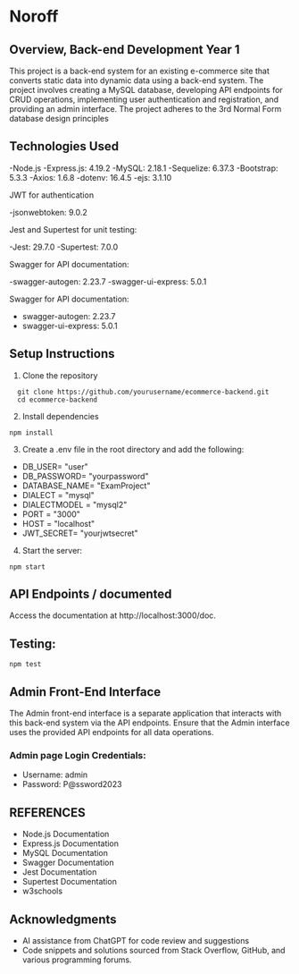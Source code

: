 # Noroff

## Overview, Back-end Development Year 1

This project is a back-end system for an existing e-commerce site that converts static data into dynamic data using a back-end system. The project involves creating a MySQL database, developing API endpoints for CRUD operations, implementing user authentication and registration, and providing an admin interface. The project adheres to the 3rd Normal Form database design principles

## Technologies Used

-Node.js
-Express.js: 4.19.2
-MySQL: 2.18.1
-Sequelize: 6.37.3
-Bootstrap: 5.3.3
-Axios: 1.6.8
-dotenv: 16.4.5
-ejs: 3.1.10

JWT for authentication

-jsonwebtoken: 9.0.2

Jest and Supertest for unit testing:

-Jest: 29.7.0
-Supertest: 7.0.0

Swagger for API documentation:

-swagger-autogen: 2.23.7
-swagger-ui-express: 5.0.1

Swagger for API documentation:

- swagger-autogen: 2.23.7
- swagger-ui-express: 5.0.1

## Setup Instructions

1. Clone the repository

```
  git clone https://github.com/yourusername/ecommerce-backend.git
  cd ecommerce-backend
```

2. Install dependencies

```
npm install
```

3. Create a .env file in the root directory and add the following:

- DB_USER= "user"
- DB_PASSWORD= "yourpassword"
- DATABASE_NAME= "ExamProject"
- DIALECT = "mysql"
- DIALECTMODEL = "mysql2"
- PORT = "3000"
- HOST = "localhost"
- JWT_SECRET= "yourjwtsecret"

4. Start the server:

```
npm start
```

## API Endpoints / documented

Access the documentation at http://localhost:3000/doc.

## Testing:

```
npm test
```

## Admin Front-End Interface

The Admin front-end interface is a separate application that interacts with this back-end system via the API endpoints. Ensure that the Admin interface uses the provided API endpoints for all data operations.

### Admin page Login Credentials:

- Username: admin
- Password: P@ssword2023

## REFERENCES

- Node.js Documentation
- Express.js Documentation
- MySQL Documentation
- Swagger Documentation
- Jest Documentation
- Supertest Documentation
- w3schools

## Acknowledgments

- AI assistance from ChatGPT for code review and suggestions
- Code snippets and solutions sourced from Stack Overflow, GitHub, and various programming forums.

